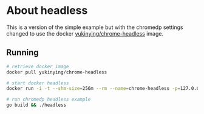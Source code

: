 # About headless

This is a version of the simple example but with the chromedp settings changed
to use the docker [yukinying/chrome-headless](yukinying/chrome-headless) image.

## Running

```sh
# retrieve docker image
docker pull yukinying/chrome-headless

# start docker headless
docker run -i -t --shm-size=256m --rm --name=chrome-headless -p=127.0.0.1:9222:9222 yukinying/chrome-headless about:blank

# run chromedp headless example
go build && ./headless
```
